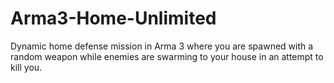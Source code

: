 # Arma3-Home-Unlimited
Dynamic home defense mission in Arma 3 where you are spawned with a random weapon while enemies are swarming to your house in an attempt to kill you.
